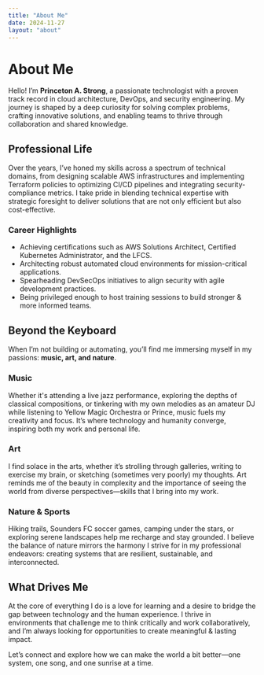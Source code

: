 ```yaml
---
title: "About Me"
date: 2024-11-27
layout: "about"
---
```


# About Me

Hello! I’m **Princeton A. Strong**, a passionate technologist with a proven track record in cloud architecture, DevOps, and security engineering. My journey is shaped by a deep curiosity for solving complex problems, crafting innovative solutions, and enabling teams to thrive through collaboration and shared knowledge.

## Professional Life  
Over the years, I’ve honed my skills across a spectrum of technical domains, from designing scalable AWS infrastructures and implementing Terraform policies to optimizing CI/CD pipelines and integrating security-compliance metrics. I take pride in blending technical expertise with strategic foresight to deliver solutions that are not only efficient but also cost-effective. 

### Career Highlights
- Achieving certifications such as AWS Solutions Architect, Certified Kubernetes Administrator, and the LFCS.
- Architecting robust automated cloud environments for mission-critical applications.
- Spearheading DevSecOps initiatives to align security with agile development practices.  
- Being privileged enough to host training sessions to build stronger & more informed teams.

## Beyond the Keyboard  
When I’m not building or automating, you’ll find me immersing myself in my passions: **music, art, and nature**.  

### Music  
Whether it's attending a live jazz performance, exploring the depths of classical compositions, or tinkering with my own melodies as an amateur DJ while listening to Yellow Magic Orchestra or Prince, music fuels my creativity and focus. It’s where technology and humanity converge, inspiring both my work and personal life.  

### Art  
I find solace in the arts, whether it’s strolling through galleries, writing to exercise my brain, or sketching (sometimes very poorly) my thoughts. Art reminds me of the beauty in complexity and the importance of seeing the world from diverse perspectives—skills that I bring into my work.  

### Nature & Sports
Hiking trails, Sounders FC soccer games, camping under the stars, or exploring serene landscapes help me recharge and stay grounded. I believe the balance of nature mirrors the harmony I strive for in my professional endeavors: creating systems that are resilient, sustainable, and interconnected. 

## What Drives Me  
At the core of everything I do is a love for learning and a desire to bridge the gap between technology and the human experience. I thrive in environments that challenge me to think critically and work collaboratively, and I’m always looking for opportunities to create meaningful & lasting impact.

Let’s connect and explore how we can make the world a bit better—one system, one song, and one sunrise at a time.
